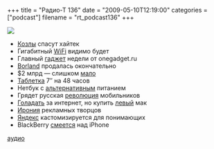 +++
title = "Радио-Т 136"
date = "2009-05-10T12:19:00"
categories = ["podcast"]
filename = "rt_podcast136"
+++

![](https://radio-t.com/images/radio-t/rt136.png)


- [Козлы](http://dp.ru/4/a/2009/05/07/Na_rabotu_v_Google_prinjal) спасут хайтек
- Гигабитный [WiFi](http://webplanet.ru/news/telecom/2009/05/08/wigig.html) видимо будет
- Главный [гаджет](http://onegadget.ru/og/3671) недели от onegadget.ru
- [Borland](http://business.compulenta.ru/424815/) продалась окончательно
- $2 млрд — слишком [мало](http://business.compulenta.ru/424834/)
- [Таблетка](http://www.crunchgear.com/2009/05/06/chinese-internet-tablet-touts-7-inch-screen-48-hour-battery/) 7″  на 48 часов
- Нетбук с [альтернативным](http://www.engadget.com/2009/05/07/next-gecko-netbook-to-have-bigger-screen-aa-power-200-price/) питанием
- Грядет русская [революция](http://webplanet.ru/news/service/2009/05/06/glonass.html) мобильников
- [Голадать](http://webplanet.ru/news/research/2009/05/08/weneed.html) за интернет, но купить [левый](http://habrahabr.ru/blogs/apple/58978/) мак
- [Ирония](http://www.crunchgear.com/2009/05/05/laptop-hunters-ads-edited-on-macs/) рекламных творцов
- [Яндекс](http://internetno.net/2009/05/05/yandex-wdgt/) кастомизируется для понимающих
- BlackBerry [смеется](http://www.engadget.com/2009/05/04/blackberry-curve-83xx-overtakes-iphone-3g-in-us-smartphone-ranki/) над iPhone


[аудио](http://cdn.radio-t.com/rt_podcast136.mp3)
<audio src="http://cdn.radio-t.com/rt_podcast136.mp3" preload="none"></audio>
